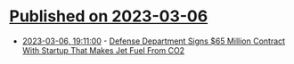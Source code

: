 # [Published on 2023-03-06](index.md)

* [2023-03-06, 19:11:00](https://soylentnews.org/article.pl?sid=23/03/05/1522255&from=rss) - [Defense Department Signs $65 Million Contract With Startup That Makes Jet Fuel From CO2](https://soylentnews.org/article.pl?sid=23/03/05/1522255&from=rss)
